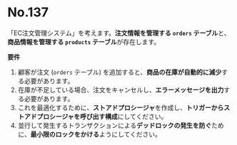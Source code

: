 # No.137

「EC注文管理システム」を考えます。**注文情報を管理する `orders` テーブル**と、**商品情報を管理する `products` テーブル**が存在します。

**要件**
1. 顧客が注文 (`orders` テーブル) を追加すると、**商品の在庫が自動的に減少**する必要があります。
2. 在庫が不足している場合、注文をキャンセルし、**エラーメッセージを出力**する必要があります。
3. これを最適化するために、**ストアドプロシージャ**を作成し、**トリガーからストアドプロシージャを呼び出す構成**にしてください。
4. 並行して発生するトランザクションによる**デッドロックの発生を防ぐ**ために、**最小限のロックをかける**ようにしてください。
